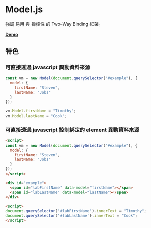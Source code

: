 # Model.js
強調 易用 與 操控性 的 Two-Way Binding 框架。

**[Demo](https://arenchen.github.io/model.js/demo/example.html)**

## 特色
### 可直接透過 javascript 異動資料來源
```javascript
const vm = new Model(document.querySelector("#example"), {
  model: {
    firstName: "Steven",
    lastName: "Jobs"
  }
});

vm.Model.firstName = "Timothy";
vm.Model.lastName = "Cook";
```

### 可直接透過 javascript 控制綁定的 element 異動資料來源
```html
<script>
const vm = new Model(document.querySelector("#example"), {
  model: {
    firstName: "Steven",
    lastName: "Jobs"
  }
});
</script>

<div id="example">
  <span id="labFirstName" data-model="firstName"></span>
  <span id="labLastName" data-model="lastName"></span>
</div>

<script>
document.querySelector('#labFirstName').innerText = "Timothy";
document.querySelector('#labLastName').innerText = "Cook";
</script>
```
